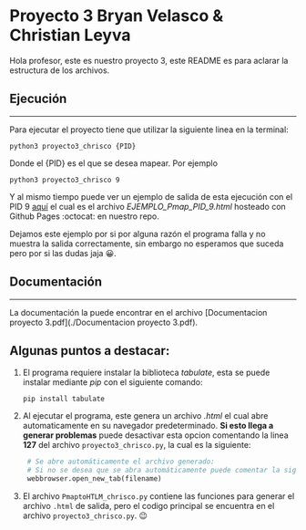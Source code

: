 # Proyecto 3 Bryan Velasco & Christian Leyva

Hola profesor, este es nuestro proyecto 3, este README es para aclarar la estructura de los archivos.

## Ejecución
---

Para ejecutar el proyecto tiene que utilizar la siguiente linea en la terminal:

~~~console
python3 proyecto3_chrisco {PID}
~~~

Donde el {PID} es el que se desea mapear. Por ejemplo

```console
python3 proyecto3_chrisco 9
```

Y al mismo tiempo puede ver un ejemplo de salida de esta ejecución con el PID 9 [aquí](https://chrisley304.github.io/sistop-2022-2/proyectos/3/EJEMPLO_Pmap_PID_9.html) el cual es el archivo *EJEMPLO_Pmap_PID_9.html* hosteado con Github Pages :octocat: en nuestro repo.

Dejamos este ejemplo por si por alguna razón el programa falla y no muestra la salida correctamente, sin embargo no esperamos que suceda pero por si las dudas jaja 😀.

## Documentación
---
La documentación la puede encontrar en el archivo [Documentacion proyecto 3.pdf](./Documentacion proyecto 3.pdf).

## Algunas puntos a destacar:

1. El programa requiere instalar la biblioteca *tabulate*, esta se puede instalar mediante *pip* con el siguiente comando:
   ```console
   pip install tabulate
   ```
2. Al ejecutar el programa, este genera un archivo *.html* el cual abre automaticamente en su navegador predeterminado. **Si esto llega a generar problemas** puede desactivar esta opcion comentando la linea **127** del archivo  `proyecto3_chrisco.py`, la cual es la siguiente:
   ```python
    # Se abre automáticamente el archivo generado:
    # Si no se desea que se abra automáticamente puede comentar la siguiente linea:
    webbrowser.open_new_tab(filename)
   ```
3. El archivo `PmaptoHTLM_chrisco.py` contiene las funciones para generar el archivo `.html` de salida, pero el codigo principal se encuentra en el archivo `proyecto3_chrisco.py`. 😉